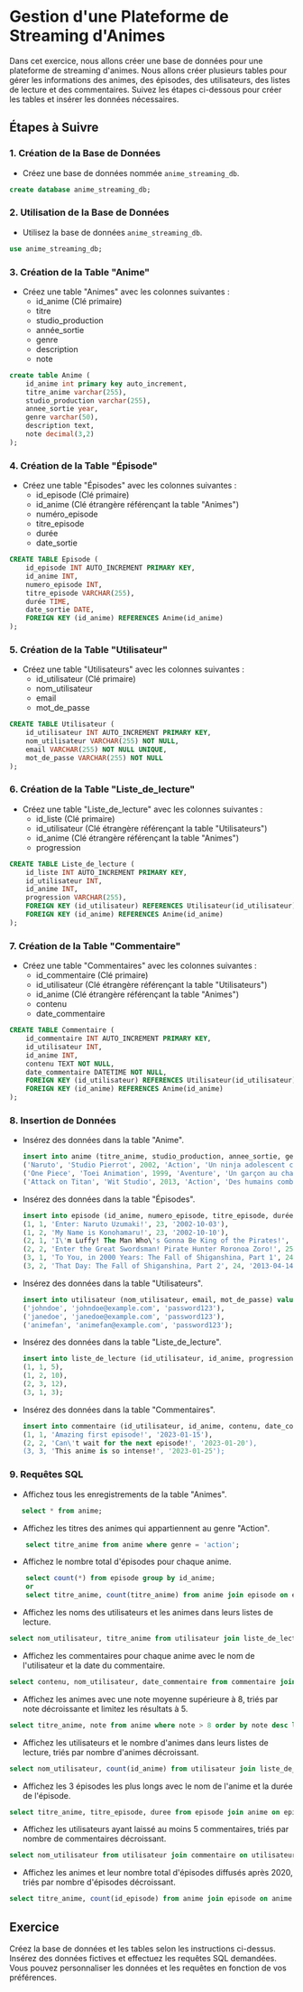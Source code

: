 # Gestion d'une Plateforme de Streaming d'Animes

Dans cet exercice, nous allons créer une base de données pour une plateforme de streaming d'animes. Nous allons créer plusieurs tables pour gérer les informations des animes, des épisodes, des utilisateurs, des listes de lecture et des commentaires. Suivez les étapes ci-dessous pour créer les tables et insérer les données nécessaires.

## Étapes à Suivre

### 1. Création de la Base de Données

-   Créez une base de données nommée `anime_streaming_db`.

```sql
create database anime_streaming_db;
```

### 2. Utilisation de la Base de Données

-   Utilisez la base de données `anime_streaming_db`.

```sql
use anime_streaming_db;
```

### 3. Création de la Table "Anime"

-   Créez une table "Animes" avec les colonnes suivantes :
    -   id_anime (Clé primaire)
    -   titre
    -   studio_production
    -   année_sortie
    -   genre
    -   description
    -   note

```sql
create table Anime (
    id_anime int primary key auto_increment,
    titre_anime varchar(255),
    studio_production varchar(255),
    annee_sortie year,
    genre varchar(50),
    description text, 
    note decimal(3,2)
);
```

### 4. Création de la Table "Épisode"

-   Créez une table "Épisodes" avec les colonnes suivantes :
    -   id_episode (Clé primaire)
    -   id_anime (Clé étrangère référençant la table "Animes")
    -   numéro_episode
    -   titre_episode
    -   durée
    -   date_sortie
```sql
CREATE TABLE Episode (
    id_episode INT AUTO_INCREMENT PRIMARY KEY,
    id_anime INT,
    numero_episode INT,
    titre_episode VARCHAR(255),
    durée TIME,
    date_sortie DATE,
    FOREIGN KEY (id_anime) REFERENCES Anime(id_anime)
);
```


### 5. Création de la Table "Utilisateur"

-   Créez une table "Utilisateurs" avec les colonnes suivantes :
    -   id_utilisateur (Clé primaire)
    -   nom_utilisateur
    -   email
    -   mot_de_passe

```sql
CREATE TABLE Utilisateur (
    id_utilisateur INT AUTO_INCREMENT PRIMARY KEY,
    nom_utilisateur VARCHAR(255) NOT NULL,
    email VARCHAR(255) NOT NULL UNIQUE,
    mot_de_passe VARCHAR(255) NOT NULL
);
```

### 6. Création de la Table "Liste_de_lecture"

-   Créez une table "Liste_de_lecture" avec les colonnes suivantes :
    -   id_liste (Clé primaire)
    -   id_utilisateur (Clé étrangère référençant la table "Utilisateurs")
    -   id_anime (Clé étrangère référençant la table "Animes")
    -   progression

```sql
CREATE TABLE Liste_de_lecture (
    id_liste INT AUTO_INCREMENT PRIMARY KEY,
    id_utilisateur INT,
    id_anime INT,
    progression VARCHAR(255),
    FOREIGN KEY (id_utilisateur) REFERENCES Utilisateur(id_utilisateur),
    FOREIGN KEY (id_anime) REFERENCES Anime(id_anime)
);
```

### 7. Création de la Table "Commentaire"

-   Créez une table "Commentaires" avec les colonnes suivantes :
    -   id_commentaire (Clé primaire)
    -   id_utilisateur (Clé étrangère référençant la table "Utilisateurs")
    -   id_anime (Clé étrangère référençant la table "Animes")
    -   contenu
    -   date_commentaire

```sql
CREATE TABLE Commentaire (
    id_commentaire INT AUTO_INCREMENT PRIMARY KEY,
    id_utilisateur INT,
    id_anime INT,
    contenu TEXT NOT NULL,
    date_commentaire DATETIME NOT NULL,
    FOREIGN KEY (id_utilisateur) REFERENCES Utilisateur(id_utilisateur),
    FOREIGN KEY (id_anime) REFERENCES Anime(id_anime)
);
```

### 8. Insertion de Données

-   Insérez des données dans la table "Anime".

    ```sql
    insert into anime (titre_anime, studio_production, annee_sortie, genre, description, note)
    ('Naruto', 'Studio Pierrot', 2002, 'Action', 'Un ninja adolescent cherche à devenir Hokage.', 8.5),
    ('One Piece', 'Toei Animation', 1999, 'Aventure', 'Un garçon au chapeau de paille veut devenir le roi des pirates.', 9.0),
    ('Attack on Titan', 'Wit Studio', 2013, 'Action', 'Des humains combattent des géants mangeurs d\'hommes.', 8.8);
    ```

-   Insérez des données dans la table "Épisodes".

    ```sql
    insert into episode (id_anime, numero_episode, titre_episode, durée, date_sortie) values
    (1, 1, 'Enter: Naruto Uzumaki!', 23, '2002-10-03'),
    (1, 2, 'My Name is Konohamaru!', 23, '2002-10-10'),
    (2, 1, 'I\'m Luffy! The Man Who\'s Gonna Be King of the Pirates!', 25, '1999-10-20'),
    (2, 2, 'Enter the Great Swordsman! Pirate Hunter Roronoa Zoro!', 25, '1999-11-17'),
    (3, 1, 'To You, in 2000 Years: The Fall of Shiganshina, Part 1', 24, '2013-04-07'),
    (3, 2, 'That Day: The Fall of Shiganshina, Part 2', 24, '2013-04-14');
    ```

-   Insérez des données dans la table "Utilisateurs".

    ```sql
    insert into utilisateur (nom_utilisateur, email, mot_de_passe) values
    ('johndoe', 'johndoe@example.com', 'password123'),
    ('janedoe', 'janedoe@example.com', 'password123'),
    ('animefan', 'animefan@example.com', 'password123');
    ```

-   Insérez des données dans la table "Liste_de_lecture".

    ```sql
    insert into liste_de_lecture (id_utilisateur, id_anime, progression) values
    (1, 1, 5),
    (1, 2, 10),
    (2, 3, 12),
    (3, 1, 3);
    ```

-   Insérez des données dans la table "Commentaires".

    ```sql
    insert into commentaire (id_utilisateur, id_anime, contenu, date_commentaire) values
    (1, 1, 'Amazing first episode!', '2023-01-15'),
    (2, 2, 'Can\'t wait for the next episode!', '2023-01-20'),
    (3, 3, 'This anime is so intense!', '2023-01-25');
    ```

### 9. Requêtes SQL

-   Affichez tous les enregistrements de la table "Animes".

 ```sql
    select * from anime;
 ```

-   Affichez les titres des animes qui appartiennent au genre "Action".

```sql
    select titre_anime from anime where genre = 'action';
```

-   Affichez le nombre total d'épisodes pour chaque anime.

```sql
    select count(*) from episode group by id_anime;
    or
    select titre_anime, count(titre_anime) from anime join episode on episode.id_anime = anime.id_anime group by titre_anime;
```

-   Affichez les noms des utilisateurs et les animes dans leurs listes de lecture.

```sql
select nom_utilisateur, titre_anime from utilisateur join liste_de_lecture on utilisateur.id_utilisateur = liste_de_lecture.id_utilisateur join anime on anime.id_anime = liste_de_lecture.id_anime group by id_liste;
```

-   Affichez les commentaires pour chaque anime avec le nom de l'utilisateur et la date du commentaire.

```sql
select contenu, nom_utilisateur, date_commentaire from commentaire join utilisateur on commentaire.id_utilisateur = utilisateur.id_utilisateur;
```

-   Affichez les animes avec une note moyenne supérieure à 8, triés par note décroissante et limitez les résultats à 5.

```sql
select titre_anime, note from anime where note > 8 order by note desc limit 5;
```

-   Affichez les utilisateurs et le nombre d'animes dans leurs listes de lecture, triés par nombre d'animes décroissant.

```sql
select nom_utilisateur, count(id_anime) from utilisateur join liste_de_lecture on utilisateur.id_utilisateur = liste_de_lecture.id_utilisateur group by liste_de_lecture.id_utilisateur order by count(id_anime) desc;
```

-   Affichez les 3 épisodes les plus longs avec le nom de l'anime et la durée de l'épisode.

```sql
select titre_anime, titre_episode, duree from episode join anime on episode.id_anime = anime.id_anime order by duree desc limit 3;
```

-   Affichez les utilisateurs ayant laissé au moins 5 commentaires, triés par nombre de commentaires décroissant.

```sql
select nom_utilisateur from utilisateur join commentaire on utilisateur.id_utilisateur = commentaire.id_utilisateur group by id_utilisateur having count(id_commentaire) >= 5 order by count(id_commentaire) desc;
```


-   Affichez les animes et leur nombre total d'épisodes diffusés après 2020, triés par nombre d'épisodes décroissant.

```sql
select titre_anime, count(id_episode) from anime join episode on anime.id_anime = episode.id_anime where episode.date_sortie > '20-01-01' group by anime.id_anime order by count(titre_episode) desc;
```

## Exercice

Créez la base de données et les tables selon les instructions ci-dessus. Insérez des données fictives et effectuez les requêtes SQL demandées. Vous pouvez personnaliser les données et les requêtes en fonction de vos préférences.
